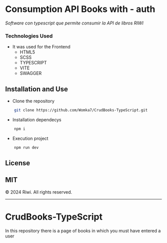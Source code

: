 # Consumption API Books with - auth
 _Software con typescript que permite consumir la API de libros RIWI_

### Technologies Used
- It was used for the Frontend 
    - HTML5
    - SCSS
    - TYPESCRIPT
    - VITE
    - SWAGGER

## Installation and Use
- Clone the repository
```sh
    git clone https://github.com/Womka7/CrudBooks-TypeScript.git
```
- Installation dependecys
```sh
    npm i
```
- Execution project
```sh
    npm run dev
```

## License

MIT
---

© 2024 Riwi. All rights reserved.

---










# CrudBooks-TypeScript
In this repository there is a page of books in which you must have entered a user
